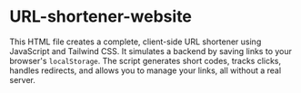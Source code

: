 # URL-shortener-website
This HTML file creates a complete, client-side URL shortener using JavaScript and Tailwind CSS. It simulates a backend by saving links to your browser's `localStorage`. The script generates short codes, tracks clicks, handles redirects, and allows you to manage your links, all without a real server.
